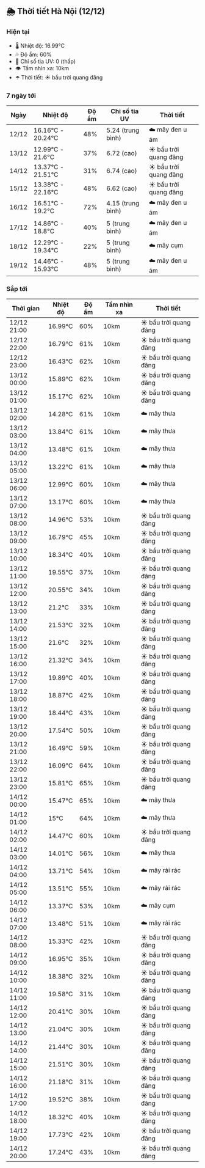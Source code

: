 ## 🌦️ Thời tiết Hà Nội (12/12)

### Hiện tại

- 🌡️ Nhiệt độ: 16.99℃
- 💦 Độ ẩm: 60%
- 🌟 Chỉ số tia UV: 0 (thấp)
- 👁️ Tầm nhìn xa: 10km
- ☂️ Thời tiết: ☀️ bầu trời quang đãng

### 7 ngày tới

| Ngày | Nhiệt độ | Độ ẩm | Chỉ số tia UV | Thời tiết |
| --- | --- | --- | --- | --- |
| 12/12 | 16.16℃ - 20.24℃ | 48% | 5.24 (trung bình) | ☁️ mây đen u ám |
| 13/12 | 12.99℃ - 21.6℃ | 37% | 6.72 (cao) | ☀️ bầu trời quang đãng |
| 14/12 | 13.37℃ - 21.51℃ | 31% | 6.74 (cao) | ☀️ bầu trời quang đãng |
| 15/12 | 13.38℃ - 22.16℃ | 48% | 6.62 (cao) | ☀️ bầu trời quang đãng |
| 16/12 | 16.51℃ - 19.2℃ | 72% | 4.15 (trung bình) | ☁️ mây đen u ám |
| 17/12 | 14.86℃ - 18.8℃ | 40% | 5 (trung bình) | ☁️ mây đen u ám |
| 18/12 | 12.29℃ - 19.34℃ | 22% | 5 (trung bình) | ☁️ mây cụm |
| 19/12 | 14.46℃ - 15.93℃ | 48% | 5 (trung bình) | ☁️ mây đen u ám |

### Sắp tới

| Thời gian | Nhiệt độ | Độ ẩm | Tầm nhìn xa | Thời tiết |
| --- | --- | --- | --- | --- |
| 12/12 21:00 | 16.99℃ | 60% | 10km | ☀️ bầu trời quang đãng |
| 12/12 22:00 | 16.79℃ | 61% | 10km | ☀️ bầu trời quang đãng |
| 12/12 23:00 | 16.43℃ | 62% | 10km | ☀️ bầu trời quang đãng |
| 13/12 00:00 | 15.89℃ | 62% | 10km | ☀️ bầu trời quang đãng |
| 13/12 01:00 | 15.17℃ | 62% | 10km | ☀️ bầu trời quang đãng |
| 13/12 02:00 | 14.28℃ | 61% | 10km | ☁️ mây thưa |
| 13/12 03:00 | 13.84℃ | 61% | 10km | ☁️ mây thưa |
| 13/12 04:00 | 13.48℃ | 61% | 10km | ☁️ mây thưa |
| 13/12 05:00 | 13.22℃ | 61% | 10km | ☁️ mây thưa |
| 13/12 06:00 | 12.99℃ | 60% | 10km | ☁️ mây thưa |
| 13/12 07:00 | 13.17℃ | 60% | 10km | ☁️ mây thưa |
| 13/12 08:00 | 14.96℃ | 53% | 10km | ☀️ bầu trời quang đãng |
| 13/12 09:00 | 16.79℃ | 45% | 10km | ☀️ bầu trời quang đãng |
| 13/12 10:00 | 18.34℃ | 40% | 10km | ☀️ bầu trời quang đãng |
| 13/12 11:00 | 19.55℃ | 37% | 10km | ☀️ bầu trời quang đãng |
| 13/12 12:00 | 20.55℃ | 34% | 10km | ☀️ bầu trời quang đãng |
| 13/12 13:00 | 21.2℃ | 33% | 10km | ☀️ bầu trời quang đãng |
| 13/12 14:00 | 21.53℃ | 32% | 10km | ☀️ bầu trời quang đãng |
| 13/12 15:00 | 21.6℃ | 32% | 10km | ☀️ bầu trời quang đãng |
| 13/12 16:00 | 21.32℃ | 34% | 10km | ☀️ bầu trời quang đãng |
| 13/12 17:00 | 19.89℃ | 40% | 10km | ☀️ bầu trời quang đãng |
| 13/12 18:00 | 18.87℃ | 42% | 10km | ☀️ bầu trời quang đãng |
| 13/12 19:00 | 18.44℃ | 43% | 10km | ☀️ bầu trời quang đãng |
| 13/12 20:00 | 17.54℃ | 50% | 10km | ☀️ bầu trời quang đãng |
| 13/12 21:00 | 16.49℃ | 59% | 10km | ☀️ bầu trời quang đãng |
| 13/12 22:00 | 16.09℃ | 64% | 10km | ☀️ bầu trời quang đãng |
| 13/12 23:00 | 15.81℃ | 65% | 10km | ☀️ bầu trời quang đãng |
| 14/12 00:00 | 15.47℃ | 65% | 10km | ☁️ mây thưa |
| 14/12 01:00 | 15℃ | 64% | 10km | ☁️ mây thưa |
| 14/12 02:00 | 14.47℃ | 60% | 10km | ☀️ bầu trời quang đãng |
| 14/12 03:00 | 14.01℃ | 56% | 10km | ☁️ mây thưa |
| 14/12 04:00 | 13.71℃ | 54% | 10km | ☁️ mây rải rác |
| 14/12 05:00 | 13.51℃ | 55% | 10km | ☁️ mây rải rác |
| 14/12 06:00 | 13.37℃ | 53% | 10km | ☁️ mây cụm |
| 14/12 07:00 | 13.48℃ | 51% | 10km | ☁️ mây rải rác |
| 14/12 08:00 | 15.33℃ | 42% | 10km | ☀️ bầu trời quang đãng |
| 14/12 09:00 | 16.95℃ | 35% | 10km | ☀️ bầu trời quang đãng |
| 14/12 10:00 | 18.38℃ | 32% | 10km | ☀️ bầu trời quang đãng |
| 14/12 11:00 | 19.58℃ | 31% | 10km | ☀️ bầu trời quang đãng |
| 14/12 12:00 | 20.41℃ | 30% | 10km | ☀️ bầu trời quang đãng |
| 14/12 13:00 | 21.04℃ | 30% | 10km | ☀️ bầu trời quang đãng |
| 14/12 14:00 | 21.44℃ | 30% | 10km | ☀️ bầu trời quang đãng |
| 14/12 15:00 | 21.51℃ | 30% | 10km | ☀️ bầu trời quang đãng |
| 14/12 16:00 | 21.18℃ | 31% | 10km | ☀️ bầu trời quang đãng |
| 14/12 17:00 | 19.52℃ | 38% | 10km | ☀️ bầu trời quang đãng |
| 14/12 18:00 | 18.32℃ | 40% | 10km | ☀️ bầu trời quang đãng |
| 14/12 19:00 | 17.73℃ | 42% | 10km | ☀️ bầu trời quang đãng |
| 14/12 20:00 | 17.24℃ | 43% | 10km | ☀️ bầu trời quang đãng |
